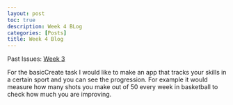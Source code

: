 ```yaml
---
layout: post
toc: true
description: Week 4 BLog
categories: [Posts]
title: Week 4 Blog
---
```


<body>
Past Issues:
<a href="https://github.com/BuddaBaker/Fastpages/issues/2">Week 3</a>

<p>For the basicCreate task I would like to make an app that tracks your skills in a certain sport and you can see the progression. For example it would measure how many shots you make out of 50 every week in basketball to check how much you are improving. </p>
</body>

